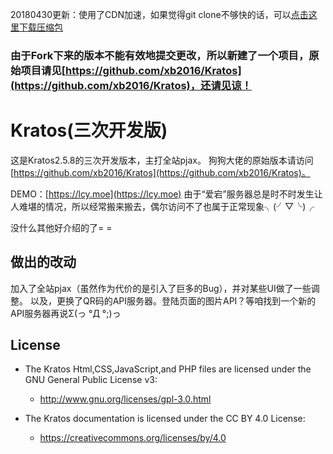 20180430更新：使用了CDN加速，如果觉得git clone不够快的话，可以[点击这里下载压缩包](https://s.hilcy.com/Kratos(20180430).zip)

### 由于Fork下来的版本不能有效地提交更改，所以新建了一个项目，原始项目请见[https://github.com/xb2016/Kratos](https://github.com/xb2016/Kratos)，还请见谅！

# Kratos(三次开发版)

这是Kratos2.5.8的三次开发版本，主打全站pjax。 狗狗大佬的原始版本请访问[https://github.com/xb2016/Kratos](https://github.com/xb2016/Kratos)。

DEMO：[https://lcy.moe](https://lcy.moe) 由于“爱宕”服务器总是时不时发生让人难堪的情况，所以经常搬来搬去，偶尔访问不了也属于正常现象╮(╯▽╰)╭

没什么其他好介绍的了= =

## 做出的改动

加入了全站pjax（虽然作为代价的是引入了巨多的Bug），并对某些UI做了一些调整。
以及，更换了QR码的API服务器。登陆页面的图片API？等咱找到一个新的API服务器再说Σ(っ °Д °;)っ
  
## License

- The Kratos Html,CSS,JavaScript,and PHP files are licensed under the GNU General Public License v3:
  - http://www.gnu.org/licenses/gpl-3.0.html

- The Kratos documentation is licensed under the CC BY 4.0 License:
  - https://creativecommons.org/licenses/by/4.0
